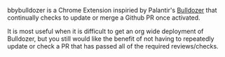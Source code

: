 
bbybulldozer is a Chrome Extension inspiried by Palantir's [Bulldozer](https://github.com/palantir/bulldozer) that continually checks to update or merge a Github PR once activated.

It is most useful when it is difficult to get an org wide deployment of Bulldozer, but you still would like the benefit of not having to repeatedly update or check a PR that has passed all of the required reviews/checks.
